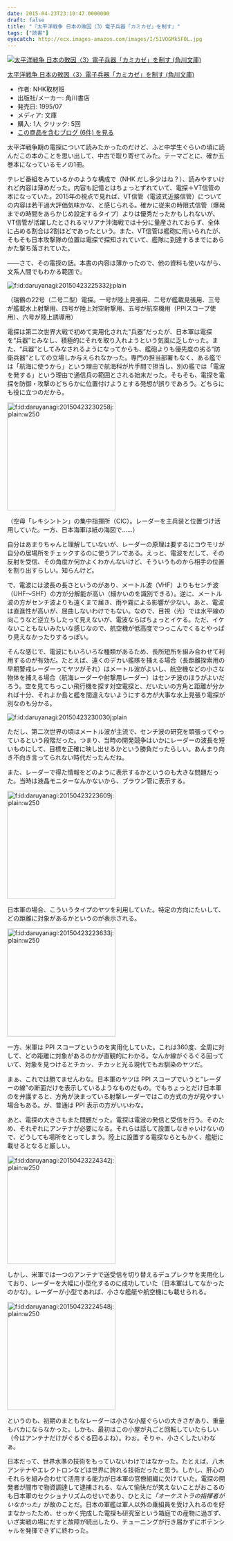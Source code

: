 ```yaml
---
date: 2015-04-23T23:10:47.0000000
draft: false
title: "『太平洋戦争 日本の敗因〈3〉電子兵器「カミカゼ」を制す』"
tags: ["読書"]
eyecatch: http://ecx.images-amazon.com/images/I/51VOGMk5FOL.jpg
---
```

<p><div class="hatena-asin-detail"><a href="http://www.amazon.co.jp/exec/obidos/ASIN/4041954142/bestylesnet-22/"><img src="http://ecx.images-amazon.com/images/I/51VOGMk5FOL._SL160_.jpg" class="hatena-asin-detail-image" alt="太平洋戦争 日本の敗因〈3〉電子兵器「カミカゼ」を制す (角川文庫)" title="太平洋戦争 日本の敗因〈3〉電子兵器「カミカゼ」を制す (角川文庫)"></a><div class="hatena-asin-detail-info"><p class="hatena-asin-detail-title"><a href="http://www.amazon.co.jp/exec/obidos/ASIN/4041954142/bestylesnet-22/">太平洋戦争 日本の敗因〈3〉電子兵器「カミカゼ」を制す (角川文庫)</a></p><ul><li><span class="hatena-asin-detail-label">作者:</span> NHK取材班</li><li><span class="hatena-asin-detail-label">出版社/メーカー:</span> 角川書店</li><li><span class="hatena-asin-detail-label">発売日:</span> 1995/07</li><li><span class="hatena-asin-detail-label">メディア:</span> 文庫</li><li><span class="hatena-asin-detail-label">購入</span>: 1人 <span class="hatena-asin-detail-label">クリック</span>: 5回</li><li><a href="http://d.hatena.ne.jp/asin/4041954142/bestylesnet-22" target="_blank">この商品を含むブログ (6件) を見る</a></li></ul></div><div class="hatena-asin-detail-foot"></div></div></p><p>太平洋戦争期の電探について読みたかったのだけど、ふと中学生ぐらいの頃に読んだこの本のことを思い出して、中古で取り寄せてみた。テーマごとに、確か五巻本になっているモノの1冊。</p><p>テレビ番組をみているかのような構成で（NHK だし多少はね？）、読みやすいけれど内容は薄めだった。内容も記憶とはちょっとずれていて、電探＋VT信管の本になっていた。2015年の視点で見れば、VT信管（電波式近接信管）についての内容は若干過大評価気味かな、と感じられる。確かに従来の時限式信管（爆発までの時間をあらかじめ設定するタイプ）よりは優秀だったかもしれないが、VT信管が活躍したとされるマリアナ沖海戦では十分に量産されておらず、全体に占める割合は2割ほどであったという。また、VT信管は艦砲に用いられたが、そもそも日本攻撃隊の位置は電探で探知されていて、艦隊に到達するまでにあらかた撃ち落されていた。</p><p>――さて、その電探の話。本書の内容は薄かったので、他の資料も使いながら、文系人間でもわかる範囲で。</p><p><span itemscope itemtype="http://schema.org/Photograph"><img src="20150423225332.jpg" alt="f:id:daruyanagi:20150423225332j:plain" title="f:id:daruyanagi:20150423225332j:plain" class="hatena-fotolife" itemprop="image"></span></p><p>（瑞鶴の22号（二号二型）電探。一号が陸上見張用、二号が艦載見張用、三号が艦載水上射撃用、四号が陸上対空射撃用、五号が航空機用（PPIスコープ使用）、六号が陸上誘導用）</p><p>電探は第二次世界大戦で初めて実用化された“兵器”だったが、日本軍は電探を“兵器”とみなし、積極的にそれを取り入れようという気風に乏しかった。また、“兵器”としてみなされるようになってからも、艦砲よりも優先度の劣る“防衛兵器”としての立場しか与えられなかった。専門の担当部署もなく、ある艦では「航海に使うから」という理由で航海科が片手間で担当し、別の艦では「電波を発する」という理由で通信兵の範囲とされる始末だった。そもそも、電探を電探を防御・攻撃のどちらかに位置付けようとする発想が誤りであろう。どちらにも役に立つのだから。</p><p><span itemscope itemtype="http://schema.org/Photograph"><img src="20150423230258.jpg" alt="f:id:daruyanagi:20150423230258j:plain:w250" title="f:id:daruyanagi:20150423230258j:plain:w250" class="hatena-fotolife" style="width:250px" itemprop="image"></span></p><p>（空母「レキシントン」の集中指揮所（CIC）。レーダーを主兵装と位置づけ活用していた。一方、日本海軍は紙の海図で……）</p><p>自分はあまりちゃんと理解していないが、レーダーの原理は要するにコウモリが自分の居場所をチェックするのに使うアレである。えっと、電波をだして、その反射を受信、その角度か何かよくわかんないけど、そういうものから相手の位置を割り出すらしい。知らんけど。</p><p>で、電波には波長の長さというのがあり、メートル波（VHF）よりもセンチ波（UHF～SHF）の方が分解能が高い（細かいのを識別できる）。逆に、メートル波の方がセンチ波よりも遠くまで届き、雨や霧による影響が少ない。あと、電波は直進性が高いが、屈曲しないわけでもない。なので、目視（光）では水平線の向こうなど逆立ちしたって見えないが、電波ならばちょっとイケる。ただ、イケないこともないみたいな感じなので、航空機が低高度でつっこんでくるとやっぱり見えなかったりするっぽい。</p><p>そんな感じで、電波にもいろいろな種類があるため、長所短所を組み合わせて利用するのが有効だ。たとえば、遠くのデカい艦隊を捕える場合（長距離探索用の早期警戒レーダーってヤツがそれ）はメートル波がよいし、航空機などの小さな物体を捕える場合（航海レーダーや射撃用レーダー）はセンチ波のほうがよいだろう。空を見てちっこい飛行機を探す対空電探と、だいたいの方角と距離が分かれば十分、それよか島と艦を間違えないようにする方が大事な水上見張り電探が別なのも分かる。</p><p><span itemscope itemtype="http://schema.org/Photograph"><img src="20150423230030.jpg" alt="f:id:daruyanagi:20150423230030j:plain" title="f:id:daruyanagi:20150423230030j:plain" class="hatena-fotolife" itemprop="image"></span></p><p>ただし、第二次世界の頃はメートル波が主流で、センチ波の研究を頑張ってやっているという段階だった。つまり、当時の開発競争はいかにレーダーの波長を短いものにして、目標を正確に映し出せるかという勝負だったらしい。あんまり向き不向き言ってられない時代だったんだね。</p><p>また、レーダーで得た情報をどのように表示するかというのも大きな問題だった。当時は液晶モニターなんかないから、ブラウン管に表示する。</p><p><span itemscope itemtype="http://schema.org/Photograph"><img src="20150423223609.jpg" alt="f:id:daruyanagi:20150423223609j:plain:w250" title="f:id:daruyanagi:20150423223609j:plain:w250" class="hatena-fotolife" style="width:250px" itemprop="image"></span></p><p>日本軍の場合、こういうタイプのヤツを利用していた。特定の方向にたいして、どの距離に対象があるかというのが表示される。</p><p><span itemscope itemtype="http://schema.org/Photograph"><img src="20150423223633.jpg" alt="f:id:daruyanagi:20150423223633j:plain:w250" title="f:id:daruyanagi:20150423223633j:plain:w250" class="hatena-fotolife" style="width:250px" itemprop="image"></span></p><p>一方、米軍は PPI スコープというのを実用化していた。これは360度、全周に対して、どの距離に対象があるのかが直観的にわかる。なんか線がぐるぐる回っていて、対象を見つけるとチカッ、チカッと光る現代でもお馴染のヤツだ。</p><p>まぁ、これでは勝てませんわな。日本軍のヤツは PPI スコープでいうと“レーダーの線”の断面だけを表示しているようなものだもの。でもちょっとだけ日本軍のを弁護すると、方角が決まっている射撃レーダーではこの方式の方が見やすい場合もある。が、普通は PPI 表示の方がいいわな。</p><p>あと、電探の大きさもまた問題だった。電探は電波の発信と受信を行う。そのため、それぞれにアンテナが必要になる。それらは話して設置しなきゃいけないので、どうしても場所をとってしまう。陸上に設置する電探ならともかく、艦艇に載せるとなると厳しい。</p><p><span itemscope itemtype="http://schema.org/Photograph"><img src="20150423224342.jpg" alt="f:id:daruyanagi:20150423224342j:plain:w250" title="f:id:daruyanagi:20150423224342j:plain:w250" class="hatena-fotolife" style="width:250px" itemprop="image"></span></p><p>しかし、米軍では一つのアンテナで送受信を切り替えるデュプレクサを実用化しており、レーダーを大幅に小型化するのに成功していた（日本軍はしてなかったのかな）。レーダーが小型であれば、小さな艦艇や航空機にも載せられる。</p><p><span itemscope itemtype="http://schema.org/Photograph"><img src="20150423224548.jpg" alt="f:id:daruyanagi:20150423224548j:plain:w250" title="f:id:daruyanagi:20150423224548j:plain:w250" class="hatena-fotolife" style="width:250px" itemprop="image"></span></p><p>というのも、初期のまともなレーダーは小さな小屋ぐらいの大きさがあり、重量もバカにならなかった。しかも、最初はこの小屋が丸ごと回転していたらしい（今はアンテナだけがぐるぐる回るよね）。わぉ。そりゃ、小さくしたいわなぁ。</p><p>日本だって、世界水準の技術をもっていないわけではなかった。たとえば、八木アンテナやエレクトロンなどは世界に誇れる技術だったと思う。しかし、肝心のそれらを組み合わせて活用する能力が日本軍の官僚組織に欠けていた。電探の開発者が闇市で物資調達して逮捕される、なんて愉快だが笑えないことがおこるのも日本軍のセクショナリズムのせいであり、ひとえに<i>「オーケストラの指揮者がいなかった」</i>が故のことだ。日本の軍艦は軍人以外の乗組員を受け入れるのを好まなかったため、せっかく完成した電探も研究室という箱庭での産物に過ぎず、いざ実戦の場にだすと故障が続出したり、チューニングが行き届かずにポテンシャルを発揮できずに終わった。</p>
